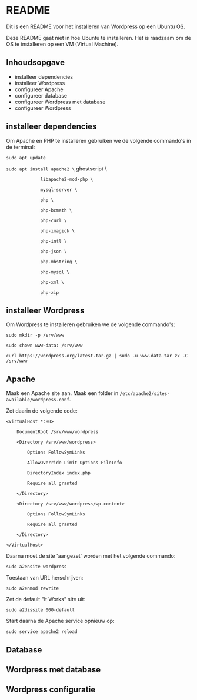# README #

Dit is een README voor het installeren van Wordpress op een Ubuntu OS.

Deze README gaat niet in hoe Ubuntu te installeren. Het is raadzaam om de OS te installeren op een VM (Virtual Machine).

## Inhoudsopgave ##

* installeer dependencies
* installeer Wordpress
* configureer Apache
* configureer database
* configureer Wordpress met database
* configureer Wordpress

## installeer dependencies ##

Om Apache en PHP te installeren gebruiken we de volgende commando's in de terminal:

`sudo apt update`

`sudo apt install apache2 \`
                 ghostscript \

                 libapache2-mod-php \

                 mysql-server \

                 php \

                 php-bcmath \

                 php-curl \

                 php-imagick \

                 php-intl \

                 php-json \

                 php-mbstring \

                 php-mysql \

                 php-xml \

                 php-zip

 ## installeer Wordpress ##

 Om Wordpress te installeren gebruiken we de volgende commando's:

`sudo mkdir -p /srv/www`

`sudo chown www-data: /srv/www`

`curl https://wordpress.org/latest.tar.gz | sudo -u www-data tar zx -C /srv/www`

## Apache ##

Maak een Apache site aan. Maak een folder in 
`/etc/apache2/sites-available/wordpress.conf`.

Zet daarin de volgende code:

    <VirtualHost *:80>

        DocumentRoot /srv/www/wordpress

        <Directory /srv/www/wordpress>

            Options FollowSymLinks

            AllowOverride Limit Options FileInfo

            DirectoryIndex index.php

            Require all granted

        </Directory>

        <Directory /srv/www/wordpress/wp-content>

            Options FollowSymLinks

            Require all granted

        </Directory>

    </VirtualHost>

Daarna moet de site 'aangezet' worden met het volgende commando:

`sudo a2ensite wordpress`

Toestaan van URL herschrijven:

`sudo a2enmod rewrite`

Zet de default "It Works" site uit:

`sudo a2dissite 000-default`

Start daarna de Apache service opnieuw op:

`sudo service apache2 reload`
## Database ##

## Wordpress met database ##

## Wordpress configuratie ##

